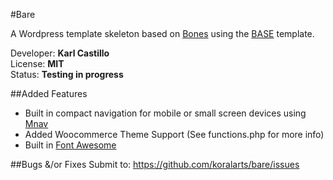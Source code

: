 #Bare

A Wordpress template skeleton based on <a href="http://themble.com/bones/">Bones</a> using the <a href="http://matthewhartman.github.io/base/">BASE</a> template.

Developer: **Karl Castillo**<br/>
License: **MIT**<br/>
Status: **Testing in progress**

##Added Features
- Built in compact navigation for mobile or small screen devices using <a href="https://github.com/koralarts/mnav">Mnav</a>
- Added Woocommerce Theme Support (See functions.php for more info)
- Built in <a href="http://fortawesome.github.io/Font-Awesome/">Font Awesome</a>

##Bugs &/or Fixes
Submit to: https://github.com/koralarts/bare/issues
